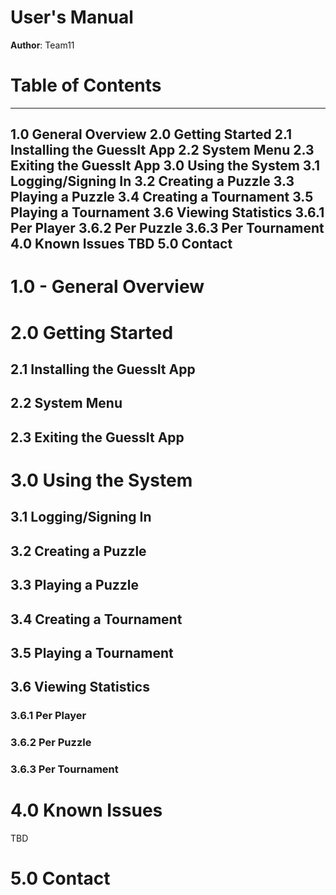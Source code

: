 # User's Manual

**Author**: Team11

# Table of Contents
---
1.0 General Overview
2.0 Getting Started
	2.1 Installing the GuessIt App
	2.2 System Menu
	2.3 Exiting the GuessIt App
3.0 Using the System
	3.1 Logging/Signing In
	3.2 Creating a Puzzle
	3.3 Playing a Puzzle
	3.4 Creating a Tournament
	3.5 Playing a Tournament
	3.6 Viewing Statistics
	3.6.1 Per Player
	3.6.2 Per Puzzle
	3.6.3 Per Tournament
4.0 Known Issues
TBD
5.0 Contact
---
# 1.0 - General Overview

# 2.0 Getting Started

## 2.1 Installing the GuessIt App

## 2.2 System Menu
	
## 2.3 Exiting the GuessIt App

# 3.0 Using the System

## 3.1 Logging/Signing In

## 3.2 Creating a Puzzle

## 3.3 Playing a Puzzle

## 3.4 Creating a Tournament

## 3.5 Playing a Tournament

## 3.6 Viewing Statistics

### 3.6.1 Per Player

### 3.6.2 Per Puzzle

### 3.6.3 Per Tournament

# 4.0 Known Issues
TBD

# 5.0 Contact


